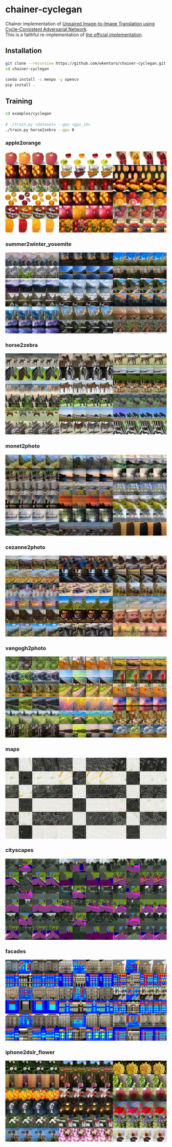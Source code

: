 # chainer-cyclegan

Chainer implementation of [Unpaired Image-to-Image Translation using Cycle-Consistent Adversarial Network](https://arxiv.org/abs/1703.10593).  
This is a faithful re-implementation of [the official implementation](https://github.com/junyanz/pytorch-CycleGAN-and-pix2pix).


## Installation

```bash
git clone --recursive https://github.com/wkentaro/chainer-cyclegan.git
cd chainer-cyclegan

conda install -c menpo -y opencv
pip install .
```


## Training

```bash
cd examples/cyclegan

# ./train.py <dataset> --gpu <gpu_id>
./train.py horse2zebra --gpu 0
```

### apple2orange

![](examples/cyclegan/.readme/apple2orange_epoch112.jpg)

### summer2winter_yosemite

![](examples/cyclegan/.readme/summer2winter_yosemite_epoch94.jpg)

### horse2zebra

![](examples/cyclegan/.readme/horse2zebra_epoch77.jpg)

### monet2photo

![](examples/cyclegan/.readme/monet2photo_epoch8.jpg)

### cezanne2photo

![](examples/cyclegan/.readme/cezanne2photo_epoch18.jpg)

<!--
### ukiyoe2photo

![](examples/cyclegan/.readme/ukiyoe2photo.jpg)
-->

### vangogh2photo

![](examples/cyclegan/.readme/vangogh2photo_epoch17.jpg)

### maps

![](examples/cyclegan/.readme/maps_epoch42.jpg)

### cityscapes

![](examples/cyclegan/.readme/cityscapes_epoch17.jpg)

### facades

![](examples/cyclegan/.readme/facades_epoch8.jpg)

### iphone2dslr_flower

![](examples/cyclegan/.readme/iphone2dslr_flower_epoch32.jpg)
